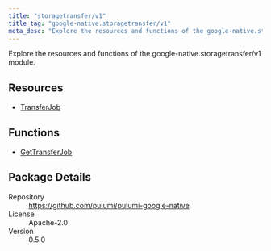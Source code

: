 ```yaml
---
title: "storagetransfer/v1"
title_tag: "google-native.storagetransfer/v1"
meta_desc: "Explore the resources and functions of the google-native.storagetransfer/v1 module."
---
```


<!-- WARNING: this file was generated by Pulumi Docs Generator. -->
<!-- Do not edit by hand unless you're certain you know what you are doing! -->

Explore the resources and functions of the google-native.storagetransfer/v1 module.

<h2 id="resources">Resources</h2>
<ul class="api">
    <li><a href="transferjob" title="TransferJob"><span class="symbol resource"></span>TransferJob</a></li>
</ul>

<h2 id="functions">Functions</h2>
<ul class="api">
    <li><a href="gettransferjob" title="GetTransferJob"><span class="symbol function"></span>GetTransferJob</a></li>
</ul>

<h2 id="package-details">Package Details</h2>
<dl class="package-details">
	<dt>Repository</dt>
	<dd><a href="https://github.com/pulumi/pulumi-google-native">https://github.com/pulumi/pulumi-google-native</a></dd>
	<dt>License</dt>
	<dd>Apache-2.0</dd>
	<dt>Version</dt>
	<dd>0.5.0</dd>
</dl>

